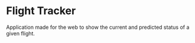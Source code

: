 # Flight Tracker

Application made for the web to show the current and predicted status of a given flight.
